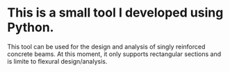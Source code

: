 # This is a small tool I developed using Python. 
This tool can be used for the design and analysis of singly reinforced concrete beams.
At this moment, it only supports rectangular sections and is limite to flexural design/analysis.
